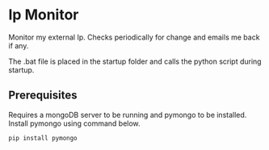 # **Ip Monitor**

Monitor my external Ip. Checks periodically for change and emails me back if any.

The .bat file is placed in the startup folder and calls the python script during startup.

## **Prerequisites**
Requires a mongoDB server to be running and pymongo to be installed.
Install pymongo using command below.
```bash
pip install pymongo
```